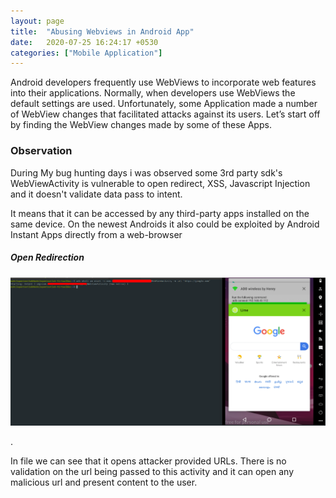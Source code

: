 ```yaml
---
layout: page
title:  "Abusing Webviews in Android App"
date:   2020-07-25 16:24:17 +0530
categories: ["Mobile Application"]
---
```

Android developers frequently use WebViews to incorporate web features into their applications. Normally, when developers use WebViews the default settings are used. Unfortunately, some Application made a number of WebView changes that facilitated attacks against its users. Let’s start off by finding the WebView changes made by some of these Apps.

### Observation
During My bug hunting days i was observed some 3rd party sdk's WebViewActivity is vulnerable to open redirect, XSS, Javascript Injection and it doesn't validate data pass to intent.

It means that it can be accessed by any third-party apps installed on the same device. On the newest Androids it also could be exploited by Android Instant Apps directly from a web-browser

##### Open Redirection

![image1](/assets/img/lime.png)

.

In file we can see that it opens attacker provided URLs. There is no validation on the url being passed to this activity and it can open any malicious url and present content to the user.

